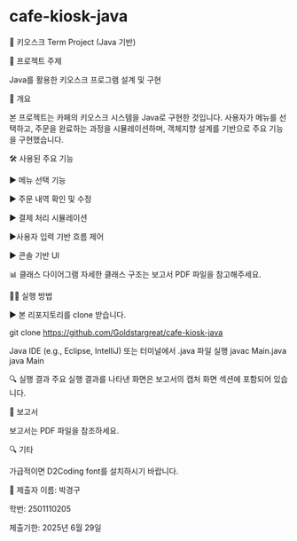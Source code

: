 # cafe-kiosk-java
🍔 키오스크 Term Project (Java 기반)

📌 프로젝트 주제

Java를 활용한 키오스크 프로그램 설계 및 구현

🧾 개요

본 프로젝트는 카페의 키오스크 시스템을 Java로 구현한 것입니다. 사용자가 메뉴를 선택하고, 주문을 완료하는 과정을 시뮬레이션하며, 객체지향 설계를 기반으로 주요 기능을 구현했습니다.

🛠 사용된 주요 기능

▶ 메뉴 선택 기능

▶ 주문 내역 확인 및 수정

▶ 결제 처리 시뮬레이션

▶사용자 입력 기반 흐름 제어

▶ 콘솔 기반 UI

📊 클래스 다이어그램
자세한 클래스 구조는 보고서 PDF 파일을 참고해주세요.

🧑‍💻 실행 방법

▶ 본 리포지토리를 clone 받습니다.

git clone https://github.com/Goldstargreat/cafe-kiosk-java

Java IDE (e.g., Eclipse, IntelliJ) 또는 터미널에서 .java 파일 실행
javac Main.java
java Main

🔍 실행 결과
주요 실행 결과를 나타낸 화면은 보고서의 캡처 화면 섹션에 포함되어 있습니다.

📂 보고서

보고서는 PDF 파일을 참조하세요.

🔍 기타

가급적이면 D2Coding font를 설치하시기 바랍니다. 

📎 제출자
이름: 박경구

학번: 2501110205

제출기한: 2025년 6월 29일

